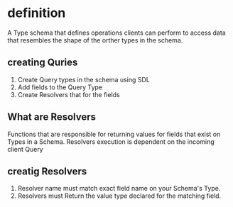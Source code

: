# definition

A Type schema that defines operations clients can perform to access data that resembles the shape of the orther types in the schema.

## creating Quries

1. Create Query types in the schema using  SDL
2. Add fields to the Query Type
3. Create Resolvers that for the fields

## What are Resolvers

Functions that are responsible for returning values for fields that exist on Types in a Schema. Resolvers execution is dependent on the incoming client Query

## creatig Resolvers

1. Resolver name must match exact field name on your Schema's Type.
2. Resolvers must Return the value type declared for the matching field.
